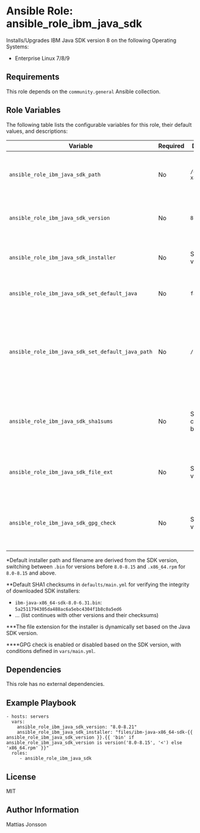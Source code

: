 Ansible Role: ansible_role_ibm_java_sdk
==============

Installs/Upgrades IBM Java SDK version 8 on the following Operating Systems:

<ul>
<li> Enterprise Linux 7/8/9
</ul>

Requirements
------------

This role depends on the `community.general` Ansible collection.

Role Variables
--------------

The following table lists the configurable variables for this role, their default values, and descriptions:

| Variable                                | Required | Default Value                                                                                               | Comments                                                                                                  |
|-----------------------------------------|----------|-------------------------------------------------------------------------------------------------------------|-----------------------------------------------------------------------------------------------------------|
| `ansible_role_ibm_java_sdk_path`        | No       | `/opt/ibm/java-x86_64-80`                                                                                   | The installation path for the IBM Java SDK on the target system. Defined in `vars/main.yml`.             |
| `ansible_role_ibm_java_sdk_version`     | No       | `8.0-8.21`                                                                                                  | The version of the IBM Java SDK to install. Defaults can be found in `defaults/main.yml`.                |
| `ansible_role_ibm_java_sdk_installer`   | No       | See dynamic value*                                                                                          | URL/Path and filename of the installer. Dynamic defaults in `defaults/main.yml`.   |
| `ansible_role_ibm_java_sdk_set_default_java` | No   | `false`                                                                                                    | Whether to set IBM Java as the system's default Java interpreter.                                        |
| `ansible_role_ibm_java_sdk_set_default_java_path` | No   | `/usr/bin/java`                                                                                       | This path will be used by `alternatives` to point to the IBM Java SDK as the default Java interpreter, allowing it to be used when the `java` command is invoked. |
| `ansible_role_ibm_java_sdk_sha1sums`    | No       | See SHA1 checksums below**                                                                                  | Map of Java installers to their SHA1 checksums. Ensure you update this with newer versions as necessary. |
| `ansible_role_ibm_java_sdk_file_ext`    | No       | See dynamic value***                                                                                        | File extension for the installer, dependent on the SDK version. Defined in `vars/main.yml`.              |
| `ansible_role_ibm_java_sdk_gpg_check`   | No       | See dynamic value****                                                                                       | Whether to enable GPG check for the RPM package, dependent on the SDK version. Defined in `vars/main.yml`.|

*Default installer path and filename are derived from the SDK version, switching between `.bin` for versions before `8.0-8.15` and `.x86_64.rpm` for `8.0-8.15` and above.

**Default SHA1 checksums in `defaults/main.yml` for verifying the integrity of downloaded SDK installers:
- `ibm-java-x86_64-sdk-8.0-6.31.bin`: `5a2511794305da488ac6a5ebc4304f1b8c0a5ed6`
- ... (list continues with other versions and their checksums)

***The file extension for the installer is dynamically set based on the Java SDK version.

****GPG check is enabled or disabled based on the SDK version, with conditions defined in `vars/main.yml`.


Dependencies
------------

This role has no external dependencies.

Example Playbook
----------------

    - hosts: servers
      vars:
        ansible_role_ibm_java_sdk_version: "8.0-8.21"
        ansible_role_ibm_java_sdk_installer: "files/ibm-java-x86_64-sdk-{{ ansible_role_ibm_java_sdk_version }}.{{ 'bin' if ansible_role_ibm_java_sdk_version is version('8.0-8.15', '<') else 'x86_64.rpm' }}"
      roles:
         - ansible_role_ibm_java_sdk

License
-------

MIT

Author Information
------------------

Mattias Jonsson
